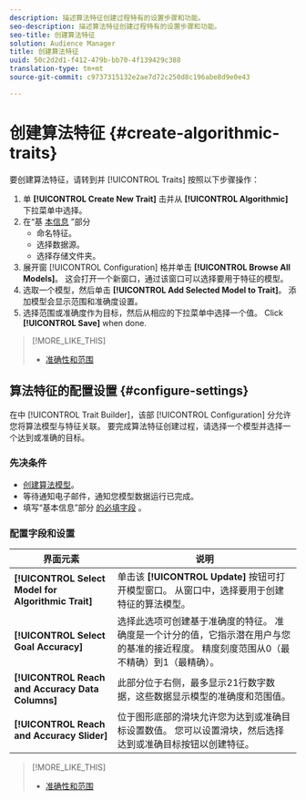 ```yaml
---
description: 描述算法特征创建过程特有的设置步骤和功能。
seo-description: 描述算法特征创建过程特有的设置步骤和功能。
seo-title: 创建算法特征
solution: Audience Manager
title: 创建算法特征
uuid: 50c2d2d1-f412-479b-bb70-4f139429c388
translation-type: tm+mt
source-git-commit: c9737315132e2ae7d72c250d8c196abe8d9e0e43

---
```



# 创建算法特征 {#create-algorithmic-traits}

<!-- t_algo_trait_build.xml -->

要创建算法特征，请转到并 [!UICONTROL Traits] 按照以下步骤操作：

1. 单 **[!UICONTROL Create New Trait]** 击并从 **[!UICONTROL Algorithmic]** 下拉菜单中选择。
1. 在“基 [本信息](../../features/traits/create-onboarded-rule-based-traits.md) ”部分
   * 命名特征。
   * 选择数据源。
   * 选择存储文件夹。
1. 展开窗 [!UICONTROL Configuration] 格并单击 **[!UICONTROL Browse All Models]**。
这会打开一个新窗口，通过该窗口可以选择要用于特征的模型。
1. 选取一个模型，然后单击 **[!UICONTROL Add Selected Model to Trait]**。
添加模型会显示范围和准确度设置。
1. 选择范围或准确度作为目标，然后从相应的下拉菜单中选择一个值。 Click **[!UICONTROL Save]** when done.

>[!MORE_LIKE_THIS]
>
>* [准确性和范围](../../features/traits/trait-accuracy-reach.md)


## 算法特征的配置设置 {#configure-settings}

在中 [!UICONTROL Trait Builder]，该部 [!UICONTROL Configuration] 分允许您将算法模型与特征关联。 要完成算法特征创建过程，请选择一个模型并选择一个达到或准确的目标。

### 先决条件

<!-- r_algo_trait_config_section.xml -->

* [创建算法模型](../../features/algorithmic-models/create-model.md#build-model)。
* 等待通知电子邮件，通知您模型数据运行已完成。
* 填写“基本信息”部分 [的必填字段](../../features/traits/create-onboarded-rule-based-traits.md) 。

### 配置字段和设置

| 界面元素 | 说明 |
|---|---|
| **[!UICONTROL Select Model for Algorithmic Trait]** | 单击该 **[!UICONTROL Update]** 按钮可打开模型窗口。 从窗口中，选择要用于创建特征的算法模型。 |
| **[!UICONTROL Select Goal Accuracy]** | 选择此选项可创建基于准确度的特征。 准确度是一个计分的值，它指示潜在用户与您的基准的接近程度。 精度刻度范围从0（最不精确）到1（最精确）。 |
| **[!UICONTROL Reach and Accuracy Data Columns]** | 此部分位于右侧，最多显示21行数字数据，这些数据显示模型的准确度和范围值。 |
| **[!UICONTROL Reach and Accuracy Slider]** | 位于图形底部的滑块允许您为达到或准确目标设置数值。 您可以设置滑块，然后选择达到或准确目标按钮以创建特征。 |

>[!MORE_LIKE_THIS]
>
>* [准确性和范围](../../features/traits/trait-accuracy-reach.md)